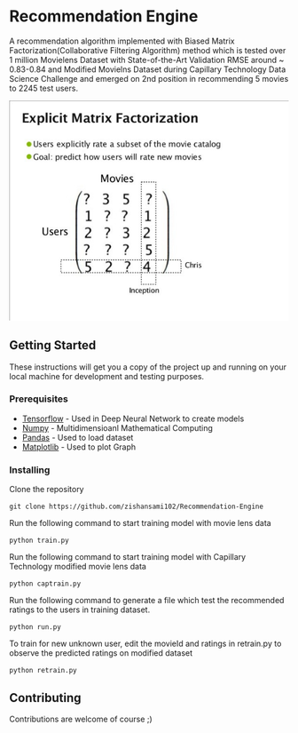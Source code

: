 # Recommendation Engine

 A recommendation algorithm implemented with Biased Matrix Factorization(Collaborative Filtering Algorithm) method which is tested over 1 million Movielens Dataset with State-of-the-Art Validation RMSE around ~ 0.83-0.84 and Modified Movielns Dataset during Capillary Technology Data Science Challenge and emerged on 2nd position in recommending 5 movies to 2245 test users.

![alt text](main.jpg)

## Getting Started

These instructions will get you a copy of the project up and running on your local machine for development and testing purposes.

### Prerequisites


* [Tensorflow](https://www.tensorflow.org/install/) - Used in Deep Neural Network to create models
* [Numpy](http://www.numpy.org/) - Multidimensioanl Mathematical Computing 
* [Pandas](http://pandas.pydata.org/pandas-docs/version/0.18.0/) - Used to load dataset
* [Matplotlib](https://matplotlib.org/contents.html) - Used to plot Graph


### Installing

Clone the repository

```
git clone https://github.com/zishansami102/Recommendation-Engine
```
Run the following command to start training model with movie lens data

```
python train.py
```

Run the following command to start training model with Capillary Technology modified movie lens data

```
python captrain.py
```

Run the following command to generate a file which test the recommended ratings to the users in training dataset.

```
python run.py
```
To train for new unknown user, edit the movieId and ratings in retrain.py to observe the predicted ratings on modified dataset 

```
python retrain.py
```


## Contributing

Contributions are welcome of course ;)


